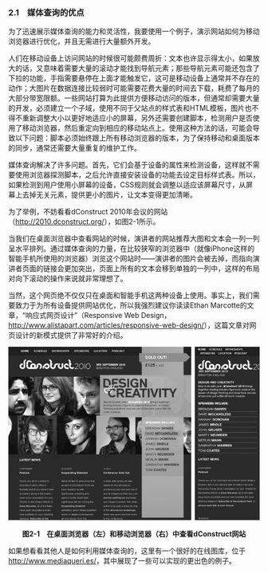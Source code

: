 ### 2.1　媒体查询的优点

为了迅速展示媒体查询的能力和灵活性，我要使用一个例子，演示网站如何为移动浏览器进行优化，并且无需进行大量额外开发。

人们在移动设备上访问网站的时候很可能颇费周折：文本也许显示得太小，如果放大的话，又意味着需要大量的滚动才能找到导航元素；那些导航元素可能还包含了下拉的功能，手指需要悬停在上面才能触发它，这可是移动设备上通常并不存在的动作；大图片在数据连接比较弱时可能需要花费大量的时间去下载，耗费了每月的大部分带宽限额。一些网站打算为此提供方便移动访问的版本，但通常却需要大量的开发，必须建立一个子域，使用不同于父站点的样式表和HTML模板，图片也不得不重新调整大小以更好地适应小的屏幕，另外还需要创建脚本，检测用户是否使用了移动浏览器，然后重定向到相应的移动站点上。使用这种方法的话，可能会导致以下问题：脚本必须始终跟上所有移动浏览器的版本，为了保持移动和桌面版本的同步，通常还需要大量重复的维护工作。

媒体查询解决了许多问题。首先，它们会基于设备的属性来检测设备，这样就不需要使用浏览器探测脚本，之后允许直接安装设备的功能去设定目标样式表。所以，如果检测到用户使用小屏幕的设备，CSS规则就会调整以适应该屏幕尺寸，从屏幕上去掉无关元素，提供更小的图片，让文本变得更加清晰。

为了举例，不妨看看dConstruct 2010年会议的网站（<a class="my_markdown" href="['http://2010.dconstruct.org/']">http://2010.dconstruct.org/</a>），如图2-1所示。

当我们在桌面浏览器中查看网站的时候，演讲者的网站推荐大图和文本会一列一列呈水平排列。通过媒体查询的力量，在比较狭窄的浏览器中（就像iPhone这样的智能手机所使用的浏览器）浏览这个网站时——演讲者的图片会被去掉，而指向演讲者页面的链接会更加突出，页面上所有的文本会移到单独的一列中，这样的布局对向下滚动的操作来说就非常理想了。

当然，这个网页绝不仅仅只在桌面和智能手机这两种设备上使用。事实上，我们需要致力于为所有设备提供网站优化，所以我强烈建议你读读Ethan Marcotte的文章，“响应式网页设计”（Responsive Web Design，<a class="my_markdown" href="['http://www.alistapart.com/articles/responsive-web-design/']">http://www.alistapart.com/articles/responsive-web-design/</a>），这篇文章对网页设计的新模式提供了非常好的介绍。

![12.png](../images/12.png)
<center class="my_markdown"><b class="my_markdown">图2-1　在桌面浏览器（左）和移动浏览器（右）中查看dConstruct网站</b></center>

如果想看看其他人是如何利用媒体查询的，这里有一个很好的在线图库，位于<a class="my_markdown" href="['http://www.mediaqueri.es/']">http://www.mediaqueri.es/</a>，其中展现了一些可以实现的更出色的例子。

